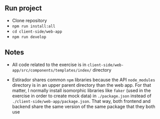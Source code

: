 ## Run project

- Clone repository
- `npm run install:all`
- `cd client-side/web-app`
- `npm run develop`

## Notes

- All code related to the exercise is in `client-side/web-app/src/components/templates/index/` directory

- Estirador shares common `npm` libraries because the API `node_modules` directory is in an upper parent directory than the web app. For that matter, I normally install isomorphic libraries like `faker` (used in the exercise in order to create mock data) in `./package.json` instead of `./client-side/web-app/package.json`. That way, both frontend and backend share the same version of the same package that they both use
